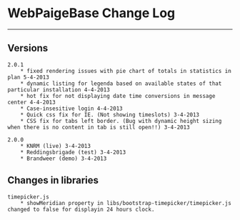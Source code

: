 # WebPaigeBase Change Log
---

## Versions

	2.0.1
		* fixed rendering issues with pie chart of totals in statistics in plan 5-4-2013
		* dynamic listing for legenda based on available states of that particular installation 4-4-2013
		* hot fix for not displaying date time conversions in message center 4-4-2013
		* Case-insesitive login 4-4-2013
		* Quick css fix for IE. (Not showing timeslots) 3-4-2013
		* CSS fix for tabs left border. (Bug with dynamic height sizing when there is no content in tab is still open!!) 3-4-2013
	
	2.0.0
		* KNRM (live) 3-4-2013
		* Reddingsbrigade (test) 3-4-2013
		* Brandweer (demo) 3-4-2013


## Changes in libraries
	timepicker.js
		* showMeridian property in libs/bootstrap-timepicker/timepicker.js changed to false for displayin 24 hours clock.